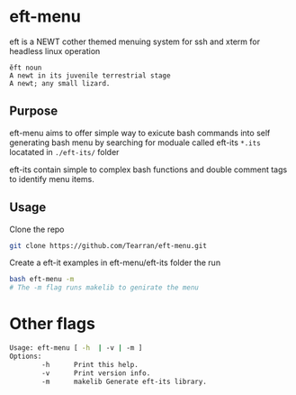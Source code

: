 # eft-menu
eft is a NEWT cother themed menuing system for ssh and xterm for headless linux operation
``` 
ĕft noun
A newt in its juvenile terrestrial stage
A newt; any small lizard.
```
## Purpose
eft-menu aims to offer simple way to exicute bash commands into self generating bash menu by searching for moduale called eft-its `*.its` locatated in `./eft-its/` folder

eft-its contain simple to complex bash functions and double comment tags to identify menu items.

## Usage
Clone the repo
```bash
git clone https://github.com/Tearran/eft-menu.git
```
Create a eft-it examples in eft-menu/eft-its folder the run
```bash
bash eft-menu -m 
# The -m flag runs makelib to genirate the menu
```
# Other flags
```bash
Usage: eft-menu [ -h  | -v | -m ]
Options:
        -h      Print this help.
        -v      Print version info.
        -m      makelib Generate eft-its library.
```




